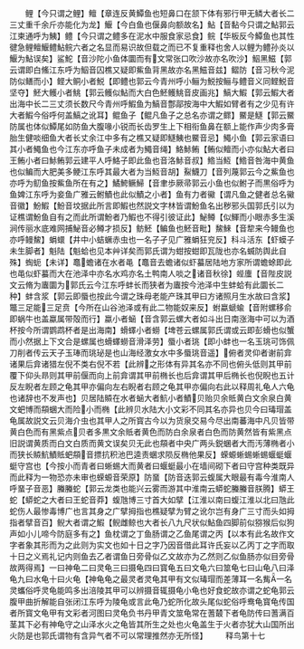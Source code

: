 <!-- { "loadSidebar": true } -->
　　鲤【今只谓之鲤】鳣【章连反黄鱏鱼也短鼻口在颔下体有邪行甲无鳞大者长二三丈重千余斤亦能化为龙】鰋【今白鱼也偃鼻向额故名】鮎【音黏今只谓之鮎郭云江柬通呼为鮧】鳢【今只谓之鳢多在泥水中服食家忌食】鲩【华板反今鱏鱼也其性徤急鲤鳣鰋鳢鮎鲩六者之名显而易识故但载之而已不复重释也舍人以鲤为鳢孙炎以鰋为鮎误矣】鲨鮀【音沙陀小鱼体圜而有文常张口吹沙故亦名吹沙】鮂黑鰦【郭云谓即白鯈江东呼为鮂音囚樵又疑即鮆鱼背黑故亦名黑鰦音兹】鳛防【音习秋今泥防似鳝而小】鲣大鲖小者鮵【即鳢也郭云今青州呼小鲡为鮵按鲡与鳢音义同鲣鮵音坚夺】魾大鳠小者鮡【郭云鳠似鮎而大白色魾鳠鮡音皮画兆】鰝大鰕【郭云鰕大者出海中长二三丈须长数尺今青州呼鰕鱼为鰝音鄷鄗按海中大鰕如臂者有之少见有许大者鰕今俗呼何盖鰝之讹耳】鲲鱼子【鲲凡鱼子之总名亦谓之鳏】鱀是鱁【郭云鱀防属也体似鱏尾如防鱼大腹喙小锐而长齿罗生上下相衔鱼鼻在额上能作声少肉多膏胎生健啖细鱼大者长丈余江中多有之樵又疑即鱁鮧也鱀音忌】鱦小鱼【郭云家语曰其小者鱦鱼也今江东亦呼鱼子未成者为鱦音绳】鮥鮛鲔【鲔似鳣而小亦似鮎大者曰王鲔小者曰鮛鲔郭云建平人呼鮥子即此鱼也音洛鮛音叔】鯦当魱【鯦音咎海中黄鱼也似鳊而大肥美多鲠江东呼其最大者为当魱音胡】鮤鱴刀【音列蔑郭云今之鮆鱼也亦呼为鱽鱼按鮆鱼所在有之】鱊鮬鳜鯞【音聿歩厥帚郭云小鱼也似鲋子而黒俗呼为鱼婢江东呼为妾鱼广雅云鲋鰿也此似鰿之小者】鱼有力者鰴【谓凡鱼之健者总名鰴音徽】魵鰕【魵音坟据此所言即鰕也然説文字林皆谓魵鱼名出秽邪头国郭氏引以为证樵谓魵鱼自有之而此所谓魵者乃鰕也不得引彼证此】鮅鳟【似鯶而小眼赤多生溪涧传丽水底难网捕鮅音必鳟才损反】鲂魾【鳊鱼也魾音毗】鯬鯠【音犂来今鳗鱼也亦呼鳗鯬】蜎蠉【井中小蛣蟩赤虫也一名子孑见广雅蜎狂兖反】科斗活东【虾蟆子未生脚者】魁陆【魁蛤也见本艸详矣而郭氏谓为蚶按蚶即瓦陇也亦名蝛防舆此自殊】蜪蚅【未详】鼁蟾诸在水者黾【鼁音去蟾诸似虾蟇居陆地方家所谓蟾蜍即此也黾似虾蟇而大在池泽中亦名水鸡亦名土鸭南人啖之诸音秋徐】蜌螷【音陛皮説文云脩为蠯圜为郭氏云今江东呼蚌长而狭者为蠯按今池泽中生蚌蛤有此圜长二种】蚌含浆【郭云即蜃也按此今谓之珠母老能产珠其甲曰方诸照月生水故曰含浆】鼈三足能三足贲【今所在山谷池泽或有此二物能奴来反】蚹蠃螔蝓【音附螺移俞即蜗牛也盖蠃属带殻而行】蠃小者蜬【音含郭云螺大者如斗出日南涨海中可以为酒杯按今所谓鹦鹉杯者是出海南】螖蠌小者蟧【埤苍云螺属郭氏谓或云即彭螖也似蟹而小然据上下文合是螺属也螖蠌蟧音滑泽劳】蜃小者珧【即小蚌也一名玉珧可饰佩刀削者传云天子玉琫而珧珌是也山海经激女水中多蜃珧音遥】俯者灵仰者谢前弇诸果后弇诸猎左倪不类右倪不若【此辨之形体有异其名亦不同也俯头低则其甲前覆下仰头昻则其甲前偃而向上前弇谓其甲前椭长也后弇谓其甲后椭长也倪睨也五计反左睨者左顾之龟其甲亦偏向左右睨者右顾之龟其甲亦偏向右此以释周礼龟人六龟也诸辞也不发声也】贝居陆贆在水者蜬大者魧小者鰿贝贻贝余貾黄白文余泉白黄文蚆博而頯蜠大而险小而椭【此辨贝水陆大小文彩不同其名亦异也贝今曰瑇瑁盖龟属故説文云贝海介虫也其甲人之所寳古今以为货泉交易今尽出南蕃海中凡贝皆带黄白色而有黑紫点贝者多黒文余貾者黄色而防白余泉者白色而防黄然皆有紫黑点旧説谓黄质而白文白质而黄文误矣贝无此也頯者中央广两头鋭蜠者大而汚薄椭者小而狭长贆魧鰿貾蚆頯音摽抗积池巴逵责蜠求陨反椭他果反】蝾螈蜥蜴蜥蜴蝘蜓蝘蜓守宫也【今按小而青者曰蜥蜴大而黄者曰蝘蜓最小在墙间砌下者曰守宫种类既异而此释为一物恐亦未审也蝾螈音荣原】防蝁【防音迭郭云蝮属大眼最有毒今淮南人呼蝁子音恶】螣螣蛇【郭云龙类也能兴云雾而游其中淮南云蟒蛇螣螣音朕腾】蟒王蛇【蟒蛇之大者曰王蛇音莽】蝮虺博三寸首大如擘【江淮以南曰蝮江淮以北曰虺此蛇伤人最惨毒博广也言其身之广擘拇指也樵疑擘为臂之讹尔岂有身广三寸而头如拇指者擘音百】鲵大者谓之鰕【鲵雌鲸也大者长八九尺状似鮎鱼四脚前似猕猴后似狗声如小儿啼今防庭多有之】鱼枕谓之丁鱼肠谓之乙鱼尾谓之丙【以本有此名故作文字者象其形而为之此则为实文也如十日之字乃因音借此耳许氏妄以乙丙丁之字而取十日之义焉礼记内则鱼去乙者谓鱼日旁骨似乙文故亦为乙然则乙似鱼肠亦似目旁骨故两得焉】一曰神龟二曰灵龟三曰摄龟四曰寳龟五曰文龟六曰筮龟七曰山龟八曰泽龟九曰水龟十曰火龟【神龟龟之最灵者灵龟其甲有文似瑇瑁而差薄耳一名觜一名灵蠵俗呼灵龟能鸣多出涪陵其甲可以辨摄音辄摄龟小龟也好食蛇故亦谓之蛇龟郭云腹甲曲折解能自张闭江东呼为陵龟或言此龟乃蛇所化故头尾似蛇俗呼鸯龟寳龟传国者所寳文龟甲有文彩者河图曰灵龟负书丹甲青文筮龟常在蓍樷下者龟防传曰蓍满百茎其下必有神龟守之山泽水火之龟皆其所生之处也火龟盖生于火者亦犹大山国所出火防是也郭氏谓物有含异气者不可以常理推然亦无所怪】
　　释鸟第十七
